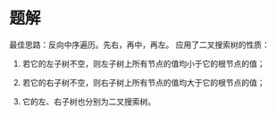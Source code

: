 # 题解

最佳思路：反向中序遍历。先右，再中，再左。
应用了二叉搜索树的性质：
1. 若它的左子树不空，则左子树上所有节点的值均小于它的根节点的值；

2. 若它的右子树不空，则右子树上所有节点的值均大于它的根节点的值；

3. 它的左、右子树也分别为二叉搜索树。
